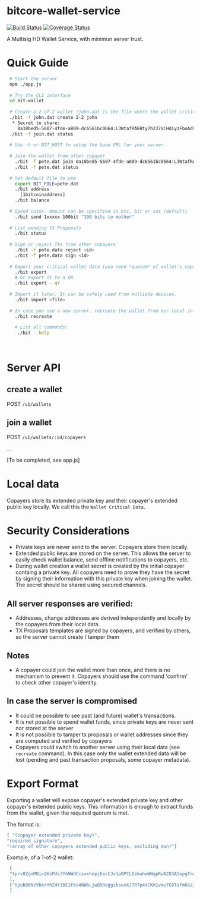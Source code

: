 # bitcore-wallet-service


[![Build Status](https://img.shields.io/travis/bitpay/bitcore-wallet-service.svg?branch=master&style=flat-square)](https://travis-ci.org/bitpay/bitcore-wallet-service)
[![Coverage Status](https://coveralls.io/repos/bitpay/bitcore-wallet-service/badge.svg)](https://coveralls.io/r/bitpay/bitcore-wallet-service)


A Multisig HD Wallet Service, with minimun server trust.

# Quick Guide

``` bash
 # Start the server
 npm ./app.js
 
 # Try the CLI interface
 cd bit-wallet
 
 # Create a 2-of-2 wallet (john.dat is the file where the wallet critical data will be stored, add -t for testnet)
 ./bit -f john.dat create 2-2 john 
  * Secret to share:
    0a18bed5-5607-4fde-a809-dc6561bc0664:L3WtafRAEHty7h2J7VCHdiyzFboAdVFnNZXMmqDGw4yiu5kW9Tp4:T
 ./bit -f join.dat status
 
 # Use -h or BIT_HOST to setup the base URL for your server.
 
 # Join the wallet from other copayer
   ./bit -f pete.dat join 0a18bed5-5607-4fde-a809-dc6561bc0664:L3WtafRAEHty7h2J7VCHdiyzFboAdVFnNZXMmqDGw4yiu5kW9Tp4:T
   ./bit -f pete.dat status
   
 # Set default file to use  
   export BIT_FILE=pete.dat
   ./bit address 
     [1bitcoinaddress]
   ./bit balance
   
 # Spend coins. Amount can be specified in btc, bit or sat (default)
   ./bit send 1xxxxx 100bit "100 bits to mother"
 
 # List pending TX Proposals
   ./bit status
   
 # Sign or reject TXs from other copayers
   ./bit -f pete.data reject <id>
   ./bit -f pete.data sign <id>
   
 # Export your critical wallet data (you need *quorum* of wallet's copayer to extract coins)
   ./bit export
   # Or export it to a QR 
   ./bit export --qr
   
 # Import it later. It can be safely used from multiple devices.
   ./bit import <file>
   
 # In case you use a new server, recreate the wallet from our local information
   ./bit recreate 
   
   # List all commands:
    ./bit --help
    
    
  ```
  
# Server API

## create a wallet
 POST  `/v1/wallets`
## join a wallet
 POST  `/v1/wallets/:id/copayers`

 ...

 [To be completed, see app.js]
 
# Local  data

Copayers store its extended private key and their copayer's extended public key locally. We call this the ``Wallet Critical Data``. 

# Security Considerations
 * Private keys are never send to the server. Copayers store them locally.
 * Extended public keys are stored on the server. This allows the server to easily check wallet balance, send offline notifications to copayers, etc.
 * During wallet creation a wallet secret is created by the initial copayer containg a private key. All copayers need to prove they have the secret by signing their information with this private key when joining the wallet. The secret should be shared using secured channels.

## All server responses are verified:
  * Addresses, change addresses are derived independently and locally by the copayers from their local data.
  * TX Proposals templates are signed by copayers, and verified by others, so the server cannot create / tamper them

## Notes
 * A copayer could join the wallet more than once, and there is no mechanism to prevent it. Copayers should use the command 'confirm' to check other copayer's identity.

##  In case the server is compromised
 * It could be possible to see past (and future) wallet's transactions.
 * It is not possible to spend wallet funds, since private keys are never sent nor stored at the server
 * It is not possible to tamper tx proposals or wallet addresses since they are computed and verified by copayers
 * Copayers could switch to another server using their local data (see `recreate` command). In this case only the wallet extended data will be lost (pending and past transaction proposals, some copayer metadata).

# Export Format
 Exporting a wallet will expose copayer's extended private key and other copayer's extended public keys. This information is enough to extract funds from the wallet, given the required quorum is met.
 
 The format is:
 ``` json
 [ "(copayer extended private key)", 
 "required signature", 
 "(array of other copayers extended public keys, excluding own)"]
 ```
 Example, of a 1-of-2 wallet:
 ``` json
  [
  "tprv8ZgxMBicQKsPds3YbNWdCcsvxhnpjEecCJv1pBPCLEekwhwWNqpRwA283ASepgTnwAXhu4vZPeRAiX1CpPcjcY6izWSC3NVqyk1gWhF8xWy",
  1,
  ["tpubD6NzVbkrYhZ4Y1DE1F6s4NWbLjwQSReggiksexkJ7R7p4tCKH1vmu7G9TafmkGs252PMrs5j6xz7uSiDLbUsE43eHbRa5wCauXqhJnhN9MB"]
  ]
```

